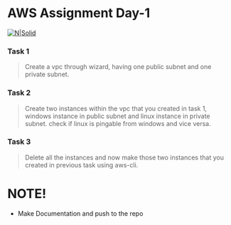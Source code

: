 # AWS Assignment Day-1

[![N|Solid](https://upload.wikimedia.org/wikipedia/commons/thumb/5/5c/AWS_Simple_Icons_AWS_Cloud.svg/100px-AWS_Simple_Icons_AWS_Cloud.svg.png)](https://nodesource.com/products/nsolid)


### Task 1
> Create a vpc through wizard, having one public subnet and one private subnet.

### Task 2
> Create two instances within the vpc that you created in task 1, windows instance in public subnet and linux instance in private subnet. check if linux is pingable from windows and vice versa.

### Task 3
> Delete all the instances and now make those two instances that you created in previous task using aws-cli.

#  NOTE!
  - Make Documentation and push to the repo


